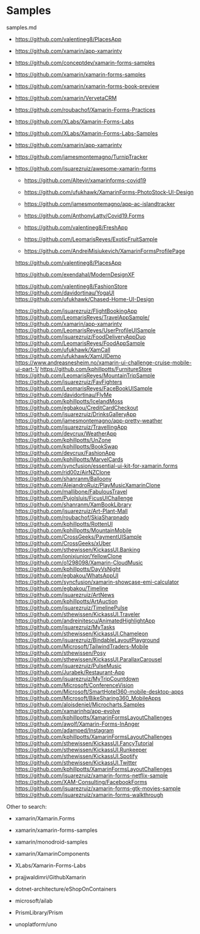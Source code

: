 # Samples

samples.md

*   https://github.com/valentineg8/PlacesApp

*   https://github.com/xamarin/app-xamarintv

*	https://github.com/conceptdev/xamarin-forms-samples

*	https://github.com/xamarin/xamarin-forms-samples

*	https://github.com/xamarin/xamarin-forms-book-preview

*	https://github.com/xamarin/VervetaCRM

*   https://github.com/roubachof/Xamarin-Forms-Practices

*	https://github.com/XLabs/Xamarin-Forms-Labs

*	https://github.com/XLabs/Xamarin-Forms-Labs-Samples

*   https://github.com/xamarin/app-xamarintv

*   https://github.com/jamesmontemagno/TurnipTracker

*   https://github.com/jsuarezruiz/awesome-xamarin-forms

    *   https://github.com/Altevir/xamarinforms-covid19

    *   https://github.com/ufukhawk/XamarinForms-PhotoStock-UI-Design

    *   https://github.com/jamesmontemagno/app-ac-islandtracker

    *   https://github.com/AnthonyLatty/Covid19.Forms

    *   https://github.com/valentineg8/FreshApp

    *   https://github.com/LeomarisReyes/ExoticFruitSample

    *   https://github.com/AndreiMisiukevich/XamarinFormsProfilePage

    https://github.com/valentineg8/PlacesApp

    https://github.com/exendahal/ModernDesignXF

    https://github.com/valentineg8/FashionStore
    https://github.com/davidortinau/YogaUI
    https://github.com/ufukhawk/Chased-Home-UI-Design

    https://github.com/jsuarezruiz/FlightBookingApp
    https://github.com/LeomarisReyes/TravelAppSample/
    https://github.com/xamarin/app-xamarintv
    https://github.com/LeomarisReyes/UserProfileUISample
    https://github.com/jsuarezruiz/FoodDeliveryAppDuo
    https://github.com/LeomarisReyes/FoodAppSample
    https://github.com/ufukhawk/XamCall
    https://github.com/ufukhawk/XamUIDemo
    https://www.andreasnesheim.no/xamarin-ui-challenge-cruise-mobile-ui-part-1/
    https://github.com/kphillpotts/FurnitureStore
    https://github.com/LeomarisReyes/MountainTripSample
    https://github.com/jsuarezruiz/FavFighters
    https://github.com/LeomarisReyes/FaceBookUISample
    https://github.com/davidortinau/FlyMe
    https://github.com/kphillpotts/IcelandMoss
    https://github.com/egbakou/CreditCardCheckout
    https://github.com/jsuarezruiz/DrinksGalleryApp
    https://github.com/jamesmontemagno/app-pretty-weather
    https://github.com/jsuarezruiz/TravellingApp
    https://github.com/devcrux/WeatherApp
    https://github.com/kphillpotts/UnZone
    https://github.com/kphillpotts/BookSwap
    https://github.com/devcrux/FashionApp
    https://github.com/kphillpotts/MarvelCards
    https://github.com/syncfusion/essential-ui-kit-for-xamarin.forms
    https://github.com/rid00z/AirNZClone
    https://github.com/shanranm/Balloony
    https://github.com/AlejandroRuiz/PlayMusicXamarinClone
    https://github.com/mallibone/FabulousTravel
    https://github.com/Pujolsluis/FicusUIChallenge
    https://github.com/shanranm/XamBookLibrary
    https://github.com/jsuarezruiz/Art-Plant-Mall
    https://github.com/roubachof/SkiaSharpnado
    https://github.com/kphillpotts/RottenUI
    https://github.com/kphillpotts/MountainMobile
    https://github.com/CrossGeeks/PaymentUISample
    https://github.com/CrossGeeks/xUber
    https://github.com/sthewissen/KickassUI.Banking
    https://github.com/ionixjunior/YellowClone
    https://github.com/o1298098/Xamarin-CloudMusic
    https://github.com/kphillpotts/DayVsNight
    https://github.com/egbakou/WhatsAppUI
    https://github.com/syncfusion/xamarin-showcase-emi-calculator
    https://github.com/egbakou/Timeline
    https://github.com/jsuarezruiz/ArtNews
    https://github.com/kphillpotts/ArtAuction
    https://github.com/jsuarezruiz/TimelinePulse
    https://github.com/sthewissen/KickassUI.Traveler
    https://github.com/andreinitescu/AnimatedHighlightApp
    https://github.com/jsuarezruiz/MyTasks
    https://github.com/sthewissen/KickassUI.Chameleon
    https://github.com/jsuarezruiz/BindableLayoutPlayground
    https://github.com/Microsoft/TailwindTraders-Mobile
    https://github.com/sthewissen/Posy
    https://github.com/sthewissen/KickassUI.ParallaxCarousel
    https://github.com/jsuarezruiz/PulseMusic
    https://github.com/Jurabek/Restaurant-App
    https://github.com/jsuarezruiz/MyTripCountdown
    https://github.com/Microsoft/ConferenceVision
    https://github.com/Microsoft/SmartHotel360-mobile-desktop-apps
    https://github.com/Microsoft/BikeSharing360_MobileApps
    https://github.com/aloisdeniel/Microcharts.Samples
    https://github.com/xamarinhq/app-evolve
    https://github.com/kphillpotts/XamarinFormsLayoutChallenges
    https://github.com/awolf/Xamarin-Forms-InAnger
    https://github.com/adamped/Instagram
    https://github.com/kphillpotts/XamarinFormsLayoutChallenges
    https://github.com/sthewissen/KickassUI.FancyTutorial
    https://github.com/sthewissen/KickassUI.Runkeeper
    https://github.com/sthewissen/KickassUI.Spotify
    https://github.com/sthewissen/KickassUI.Twitter
    https://github.com/kphillpotts/XamarinFormsLayoutChallenges
    https://github.com/jsuarezruiz/xamarin-forms-netflix-sample
    https://github.com/XAM-Consulting/FacebookForms
    https://github.com/jsuarezruiz/xamarin-forms-gtk-movies-sample
    https://github.com/jsuarezruiz/xamarin-forms-walkthrough
    




Other to search:

*   xamarin/Xamarin.Forms

*   xamarin/xamarin-forms-samples

*   xamarin/monodroid-samples

*   xamarin/XamarinComponents

*   XLabs/Xamarin-Forms-Labs

*   prajjwaldimri/GithubXamarin

*   dotnet-architecture/eShopOnContainers

*   microsoft/ailab

*   PrismLibrary/Prism

*   unoplatform/uno